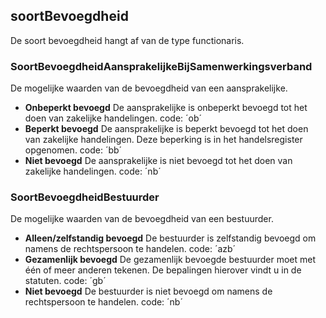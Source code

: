 ## soortBevoegdheid
De soort bevoegdheid hangt af van de type functionaris.

### SoortBevoegdheidAansprakelijkeBijSamenwerkingsverband
De mogelijke waarden van de bevoegdheid van een aansprakelijke.
* **Onbeperkt bevoegd** De aansprakelijke is onbeperkt bevoegd tot het doen van zakelijke
handelingen.
code: ´ob´
* **Beperkt bevoegd** De aansprakelijke is beperkt bevoegd tot het doen van zakelijke
handelingen. Deze beperking is in het handelsregister opgenomen.
code: ´bb´
* **Niet bevoegd** De aansprakelijke is niet bevoegd tot het doen van zakelijke handelingen.
code: ´nb´

### SoortBevoegdheidBestuurder
De mogelijke waarden van de bevoegdheid van een bestuurder.
* **Alleen/zelfstandig bevoegd** De bestuurder is zelfstandig bevoegd om namens de rechtspersoon te
handelen.
code: ´azb´
* **Gezamenlijk bevoegd** De gezamenlijk bevoegde bestuurder moet met één of meer anderen
tekenen. De bepalingen hierover vindt u in de statuten.
code: ´gb´
* **Niet bevoegd** De bestuurder is niet bevoegd om namens de rechtspersoon te handelen.
code: ´nb´